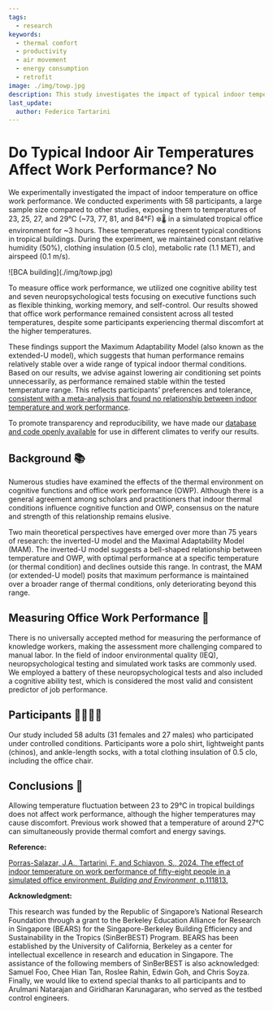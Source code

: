 ```yaml
---
tags:
  - research
keywords: 
  - thermal comfort
  - productivity
  - air movement
  - energy consumption
  - retrofit
image: ./img/towp.jpg
description: This study investigates the impact of typical indoor temperatures on office work performance, finding no significant effect across a range of 23 to 29°C, thereby supporting the Maximum Adaptability Model and suggesting stable performance without the need for unnecessary cooling adjustments.
last_update:
  author: Federico Tartarini
---
```


# Do Typical Indoor Air Temperatures Affect Work Performance? No️

We experimentally investigated the impact of indoor temperature on office work performance. We conducted experiments with 58 participants, a large sample size compared to other studies, exposing them to temperatures of 23, 25, 27, and 29°C (~73, 77, 81, and 84°F) ❄️🌡 in a simulated tropical office environment for ~3 hours. These temperatures represent typical conditions in tropical buildings. During the experiment, we maintained constant relative humidity (50%), clothing insulation (0.5 clo), metabolic rate (1.1 MET), and airspeed (0.1 m/s).

<div class="img-center" style={{"margin-bottom":"20px"}}> ![BCA building](./img/towp.jpg)</div>

To measure office work performance, we utilized one cognitive ability test and seven neuropsychological tests focusing on executive functions such as flexible thinking, working memory, and self-control. Our results showed that office work performance remained consistent across all tested temperatures, despite some participants experiencing thermal discomfort at the higher temperatures.

These findings support the Maximum Adaptability Model (also known as the extended-U model), which suggests that human performance remains relatively stable over a wide range of typical indoor thermal conditions. Based on our results, we advise against lowering air conditioning set points unnecessarily, as performance remained stable within the tested temperature range. This reflects participants’ preferences and tolerance, [consistent with a meta-analysis that found no relationship between indoor temperature and work performance](https://www.linkedin.com/pulse/meta-analysis-finds-relationship-between-indoor-office-schiavon/?trackingId=CSaQvB%2B8StGiHVa2iojL5w%3D%3D).

To promote transparency and reproducibility, we have made our [database and code openly available](https://datadryad.org/stash/dataset/doi:10.5061/dryad.1vhhmgr1x) for use in different climates to verify our results.

## Background 📚

Numerous studies have examined the effects of the thermal environment on cognitive functions and office work performance (OWP). Although there is a general agreement among scholars and practitioners that indoor thermal conditions influence cognitive function and OWP, consensus on the nature and strength of this relationship remains elusive.

Two main theoretical perspectives have emerged over more than 75 years of research: the inverted-U model and the Maximal Adaptability Model (MAM). The inverted-U model suggests a bell-shaped relationship between temperature and OWP, with optimal performance at a specific temperature (or thermal condition) and declines outside this range. In contrast, the MAM (or extended-U model) posits that maximum performance is maintained over a broader range of thermal conditions, only deteriorating beyond this range.

## Measuring Office Work Performance 📝

There is no universally accepted method for measuring the performance of knowledge workers, making the assessment more challenging compared to manual labor. In the field of indoor environmental quality (IEQ), neuropsychological testing and simulated work tasks are commonly used. We employed a battery of these neuropsychological tests and also included a cognitive ability test, which is considered the most valid and consistent predictor of job performance.

## Participants 👩‍🔬👨‍🔬

Our study included 58 adults (31 females and 27 males) who participated under controlled conditions. Participants wore a polo shirt, lightweight pants (chinos), and ankle-length socks, with a total clothing insulation of 0.5 clo, including the office chair.

## Conclusions 🏢

Allowing temperature fluctuation between 23 to 29°C in tropical buildings does not affect work performance, although the higher temperatures may cause discomfort. Previous work showed that a temperature of around 27°C can simultaneously provide thermal comfort and energy savings.

**Reference:**

[Porras-Salazar, J.A., Tartarini, F. and Schiavon, S., 2024. The effect of indoor temperature on work performance of fifty-eight people in a simulated office environment. *Building and Environment*, p.111813.](https://www.sciencedirect.com/science/article/pii/S0360132324006553)

**Acknowledgment:**

This research was funded by the Republic of Singapore’s National Research Foundation through a grant to the Berkeley Education Alliance for Research in Singapore (BEARS) for the Singapore-Berkeley Building Efficiency and Sustainability in the Tropics (SinBerBEST) Program. BEARS has been established by the University of California, Berkeley as a center for intellectual excellence in research and education in Singapore. The assistance of the following members of SinBerBEST is also acknowledged: Samuel Foo, Chee Hian Tan, Roslee Rahin, Edwin Goh, and Chris Soyza. Finally, we would like to extend special thanks to all participants and to Arulmani Natarajan and Giridharan Karunagaran, who served as the testbed control engineers.